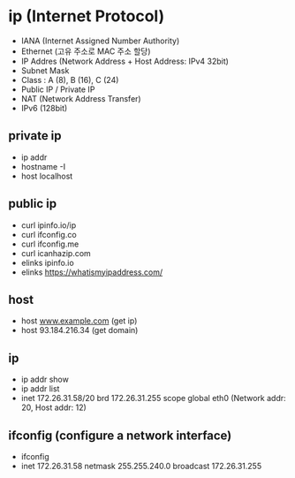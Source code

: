 # ip (Internet Protocol)

- IANA (Internet Assigned Number Authority)
- Ethernet (고유 주소로 MAC 주소 할당)
- IP Addres (Network Address + Host Address: IPv4 32bit)
- Subnet Mask
- Class : A (8), B (16), C (24)
- Public IP / Private IP
- NAT (Network Address Transfer)
- IPv6 (128bit)

## private ip

- ip addr
- hostname -I
- host localhost

## public ip

- curl ipinfo.io/ip
- curl ifconfig.co
- curl ifconfig.me
- curl icanhazip.com
- elinks ipinfo.io
- elinks https://whatismyipaddress.com/

## host

- host www.example.com (get ip)
- host 93.184.216.34 (get domain)

## ip

- ip addr show
- ip addr list
- inet 172.26.31.58/20 brd 172.26.31.255 scope global eth0 (Network addr: 20, Host addr: 12)

## ifconfig (configure a network interface)

- ifconfig
- inet 172.26.31.58  netmask 255.255.240.0  broadcast 172.26.31.255



